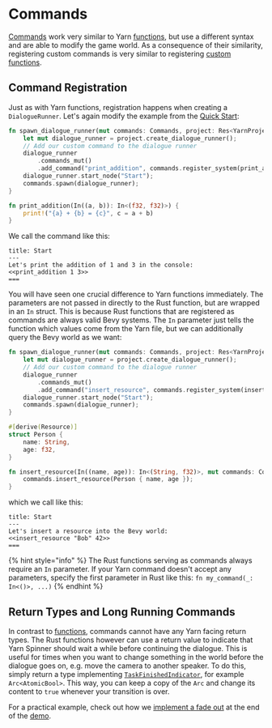 # Commands

[Commands](../../../write-yarn-scripts/scripting-fundamentals/commands.md) work very similar to Yarn [functions](creating-functions.md), but use a different syntax and are able to modify the game world. As a consequence of their similarity, registering custom commands is very similar to registering [custom functions](creating-functions.md).

## Command Registration

Just as with Yarn functions, registration happens when creating a `DialogueRunner`. Let's again modify the example from the [Quick Start](../quick-start.md):

```rust
fn spawn_dialogue_runner(mut commands: Commands, project: Res<YarnProject>) {
    let mut dialogue_runner = project.create_dialogue_runner();
    // Add our custom command to the dialogue runner
    dialogue_runner
        .commands_mut()
        .add_command("print_addition", commands.register_system(print_addition));
    dialogue_runner.start_node("Start");
    commands.spawn(dialogue_runner);
}

fn print_addition(In((a, b)): In<(f32, f32)>) {
    print!("{a} + {b} = {c}", c = a + b)
}
```

We call the command like this:

```
title: Start
---
Let's print the addition of 1 and 3 in the console:
<<print_addition 1 3>>
===
```

You will have seen one crucial difference to Yarn functions immediately. The parameters are not passed in directly to the Rust function, but are wrapped in an `In` struct. This is because Rust functions that are registered as commands are always valid Bevy systems. The `In` parameter just tells the function which values come from the Yarn file, but we can additionally query the Bevy world as we want:

```rust
fn spawn_dialogue_runner(mut commands: Commands, project: Res<YarnProject>) {
    let mut dialogue_runner = project.create_dialogue_runner();
    // Add our custom command to the dialogue runner
    dialogue_runner
        .commands_mut()
        .add_command("insert_resource", commands.register_system(insert_resource));
    dialogue_runner.start_node("Start");
    commands.spawn(dialogue_runner);
}

#[derive(Resource)]
struct Person {
    name: String,
    age: f32,
}

fn insert_resource(In((name, age)): In<(String, f32)>, mut commands: Commands) {
    commands.insert_resource(Person { name, age });
}
```

which we call like this:

```
title: Start
---
Let's insert a resource into the Bevy world:
<<insert_resource "Bob" 42>>
===
```

{% hint style="info" %}
The Rust functions serving as commands always require an `In` parameter. If your Yarn command doesn't accept any parameters, specify the first parameter in Rust like this: `fn my_command(_: In<()>, ...)`
{% endhint %}

## Return Types and Long Running Commands

In contrast to [functions](creating-functions.md), commands cannot have any Yarn facing return types. The Rust functions however can use a return value to indicate that Yarn Spinner should wait a while before continuing the dialogue. This is useful for times when you want to change something in the world before the dialogue goes on, e.g. move the camera to another speaker. To do this, simply return a type implementing [`TaskFinishedIndicator`](https://docs.rs/bevy_yarnspinner/latest/bevy_yarnspinner/trait.TaskFinishedIndicator.html), for example `Arc<AtomicBool>`. This way, you can keep a copy of the `Arc` and change its content to `true` whenever your transition is over.

For a practical example, check out how we [implement a fade out](https://github.com/YarnSpinnerTool/YarnSpinner-Rust/blob/main/demo/src/yarnspinner_integration.rs#L114) at the end of the [demo](https://janhohenheim.itch.io/yarnspinner-rust-demo).
